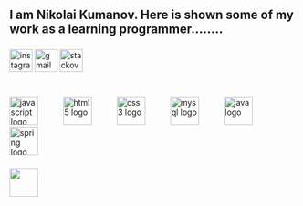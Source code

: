 <h2 align="left">I am Nikolai Kumanov. Here is shown some of my work as a learning programmer........</h2>

###

<div align="left">
  <img src="https://img.shields.io/static/v1?message=Instagram&logo=instagram&label=&color=2e2e2e&logoColor=white&labelColor=&style=for-the-badge" height="40" alt="instagram logo" />
  <img src="https://img.shields.io/static/v1?message=Gmail&logo=gmail&label=&color=2e2e2e&logoColor=white&labelColor=&style=for-the-badge" height="40" alt="gmail logo"  />
  <img src="https://img.shields.io/static/v1?message=Stackoverflow&logo=stackoverflow&label=&color=2e2e2e&logoColor=white&labelColor=&style=for-the-badge" height="40" alt="stackoverflow logo"  />
</div>

###

<br clear="both">

<div>
  
  <img src="https://cdn.jsdelivr.net/gh/devicons/devicon/icons/javascript/javascript-original.svg" height="50" alt="javascript logo" />
  <img width="36" />
  <img src="https://cdn.jsdelivr.net/gh/devicons/devicon/icons/html5/html5-original.svg" height="50" alt="html5 logo"  />
  <img width="36" />
  <img src="https://cdn.jsdelivr.net/gh/devicons/devicon/icons/css3/css3-original.svg" height="50" alt="css3 logo"  />
  <img width="36" />
  <img src="https://cdn.jsdelivr.net/gh/devicons/devicon/icons/mysql/mysql-original.svg" height="50" alt="mysql logo"  />
  <img width="36" />
  <img src="https://cdn.jsdelivr.net/gh/devicons/devicon/icons/java/java-original.svg" height="50" alt="java logo"  />
  <img width="36" />
  <img src="https://cdn.jsdelivr.net/gh/devicons/devicon/icons/spring/spring-original.svg" height="50" alt="spring logo"  />
</div>

###

<img  height="50" src="https://user-images.githubusercontent.com/74038190/212284158-e840e285-664b-44d7-b79b-e264b5e54825.gif"  />

###
